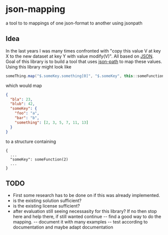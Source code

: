 # json-mapping
a tool to to mappings of one json-format to another using jsonpath

## Idea
In the last years I was many times confronted with "copy this value V at key X to the new dataset at key Y with value modify(V)". All based on [JSON](https://en.wikipedia.org/wiki/JSON). Goal of this library is to build a tool that uses [json-path](https://github.com/json-path/JsonPath) to map these values.
Using this library might look like
```java
someThing.map("$.someKey.something[0]", "$.someKey", this::someFunction);
```
which would map 
```json
{
  "bla": 23,
  "blub": 42,
  "someKey": {
    "foo": "a",
    "bar": "b",
    "something": [2, 3, 5, 7, 11, 13]
  }
}
```

to a structure containing
```
{
  ...
  "someKey": someFunction(2)
  ...
}
```

## TODO
- First some research has to be done on if this was already implemented.
- is the existing solution sufficient?
- is the existing license sufficient?
- after evaluation still seeing necessasity for this library? If no then stop here and help there, if still wanted continue
-- find a good way to do the mapping.
-- document it with many examples
-- test according to documentation and maybe adapt documentation

